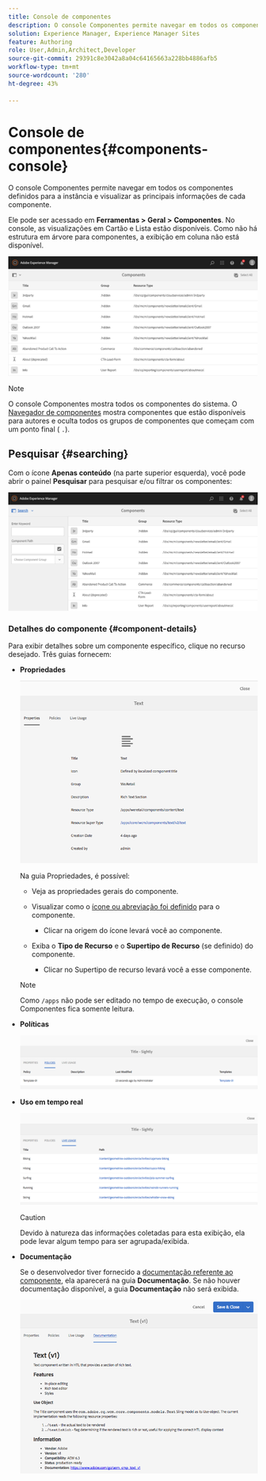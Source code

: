 ```yaml
---
title: Console de componentes
description: O console Componentes permite navegar em todos os componentes definidos para a instância e visualizar as principais informações de cada componente.
solution: Experience Manager, Experience Manager Sites
feature: Authoring
role: User,Admin,Architect,Developer
source-git-commit: 29391c8e3042a8a04c64165663a228bb4886afb5
workflow-type: tm+mt
source-wordcount: '280'
ht-degree: 43%

---
```


# Console de componentes{#components-console}

O console Componentes permite navegar em todos os componentes definidos para a instância e visualizar as principais informações de cada componente.

Ele pode ser acessado em **Ferramentas >** **Geral >** **Componentes**. No console, as visualizações em Cartão e Lista estão disponíveis. Como não há estrutura em árvore para componentes, a exibição em coluna não está disponível.

![captura de tela_2019-03-05at113145](assets/screen-shot_2019-03-05at113145.png)

>[!NOTE]
>
>O console Componentes mostra todos os componentes do sistema. O [Navegador de componentes](/help/sites-authoring/author-environment-tools.md#components-browser) mostra componentes que estão disponíveis para autores e oculta todos os grupos de componentes que começam com um ponto final ( `.`).

## Pesquisar {#searching}

Com o ícone **Apenas conteúdo** (na parte superior esquerda), você pode abrir o painel **Pesquisar** para pesquisar e/ou filtrar os componentes: 

![captura de tela_2019-03-05at113251](assets/screen-shot_2019-03-05at113251.png)

### Detalhes do componente {#component-details}

Para exibir detalhes sobre um componente específico, clique no recurso desejado. Três guias fornecem:

* **Propriedades**

  ![screen_shot_2018-03-27at165847](assets/screen_shot_2018-03-27at165847.png)

  Na guia Propriedades, é possível:

   * Veja as propriedades gerais do componente.
   * Visualizar como o [ícone ou abreviação foi definido](/help/sites-developing/components-basics.md#component-icon-in-touch-ui) para o componente.

      * Clicar na origem do ícone levará você ao componente.

   * Exiba o **Tipo de Recurso** e o **Supertipo de Recurso** (se definido) do componente.

      * Clicar no Supertipo de recurso levará você a esse componente.

  >[!NOTE]
  >
  >Como `/apps` não pode ser editado no tempo de execução, o console Componentes fica somente leitura.

* **Políticas**

  ![Políticas](assets/chlimage_1-169.png)

* **Uso em tempo real**

  ![Uso em tempo real](assets/chlimage_1-170.png)

  >[!CAUTION]
  >
  >Devido à natureza das informações coletadas para esta exibição, ela pode levar algum tempo para ser agrupada/exibida. 

* **Documentação**

  Se o desenvolvedor tiver fornecido a [documentação referente ao componente](/help/sites-developing/developing-components.md#documenting-your-component), ela aparecerá na guia **Documentação**. Se não houver documentação disponível, a guia **Documentação** não será exibida.

  ![Documentação](assets/chlimage_1-171.png)
